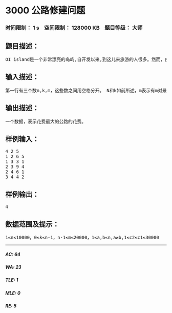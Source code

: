 # 3000 公路修建问题   
### 时间限制： 1 s&nbsp;&nbsp;&nbsp;&nbsp;空间限制： 128000 KB&nbsp;&nbsp;&nbsp;&nbsp;题目等级： 大师  
## 题目描述：  

<pre>
OI island是一个非常漂亮的岛屿,自开发以来,到这儿来旅游的人很多。然而，由于该岛屿刚刚开发不久，所以那里的交通情况还是很糟糕。所以，OIER Association组织成立了，旨在建立OI island的交通系统。 OI island有n个旅游景点，不妨将它们从1到n标号。现在，OIER Association需要修公路将这些景点连接起来。一条公路连接两个景点。公路有，不妨称它们为一级公路和二级公路。一级公路上的车速快，但是修路的花费要大一些。 OIER Association打算修n-1条公路将这些景点连接起来（使得任意两个景点之间都会有一条路径）。为了保证公路系统的效率, OIER Association希望在这n-1条公路之中,至少有k条(0≤k≤n-1)一级公路。OIER Association也不希望为一条公路花费的钱。所以，他们希望在满足上述条件的情况下，花费最多的一条公路的花费尽可能的少。 而你的任务就是，在给定一些可能修建的公路的情况下，选择n-1条公路，满足上面的条件。
</pre>
  
  
## 输入描述：  

<pre>
第一行有三个数n,k,m，这些数之间用空格分开。 N和k如前所述，m表示有m对景点之间可以修公路。以下的m行，每一行有4个正整数a,b,c1,c2表示在景点a与b 之间可以修公路,如果修一级公路,则需要c1的花费,如果修二级公路,则需要c2的花费。
</pre>
  
  
## 输出描述：  

<pre>
一个数据，表示花费最大的公路的花费。
</pre>
  
  
## 样例输入：  

<pre>
4 2 5
1 2 6 5
1 3 3 1
2 3 9 4
2 4 6 1
3 4 4 2
</pre>
  
  
## 样例输出：  

<pre>
4
</pre>
  
  
## 数据范围及提示：  

<pre>
1≤n≤10000，0≤k≤n-1，n-1≤m≤20000，1≤a,b≤n,a≠b,1≤c2≤c1≤30000
</pre>
  
  
***  

##### AC: 64  
##### WA: 23  
##### TLE: 1  
##### MLE: 0  
##### RE: 5  
